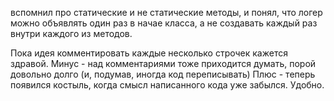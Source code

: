 вспомнил про статические и не статические методы, и понял, что логер можно объявлять один раз в начае класса,
а не создавать каждый раз внутри каждого из методов.

Пока идея комментировать каждые несколько строчек кажется здравой.
Минус - над комментариями тоже приходится думать, порой довольно долго (и, подумав, иногда код переписывать)
Плюс - теперь появился костыль, когда смысл написанного кода уже забылся. Удобно.
